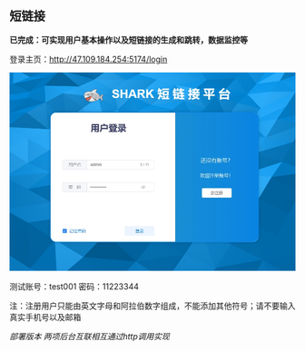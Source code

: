 ## 短链接

**已完成：可实现用户基本操作以及短链接的生成和跳转，数据监控等**

登录主页：http://47.109.184.254:5174/login


![](https://github.com/Warmmm7/sharkPics/blob/main/shark-shortlink-v1/login_v1.png?raw=true)

测试账号：test001 密码：11223344

注：注册用户只能由英文字母和阿拉伯数字组成，不能添加其他符号；请不要输入真实手机号以及邮箱

*部署版本 两项后台互联相互通过http调用实现*



